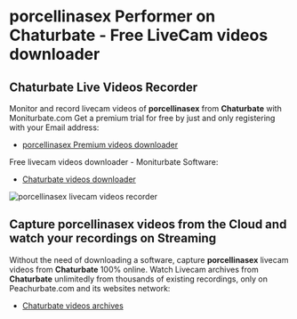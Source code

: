 # porcellinasex Performer on Chaturbate - Free LiveCam videos downloader

## Chaturbate Live Videos Recorder

Monitor and record livecam videos of **porcellinasex** from **Chaturbate** with Moniturbate.com
Get a premium trial for free by just and only registering with your Email address:
* [porcellinasex Premium videos downloader](https://moniturbate.com/request-demo-licence-key.html)

Free livecam videos downloader - Moniturbate Software:
* [Chaturbate videos downloader](https://moniturbate.com/moniturbate-download-software.html)

![porcellinasex livecam videos recorder](https://peachurnet.com/templates/moniturbate-software.png)


## Capture porcellinasex videos from the Cloud and watch your recordings on Streaming

Without the need of downloading a software, capture **porcellinasex** livecam videos from **Chaturbate** 100% online.
Watch Livecam archives from **Chaturbate** unlimitedly from thousands of existing recordings, only on Peachurbate.com and its websites network:
* [Chaturbate videos archives](https://peachurnet.com/)